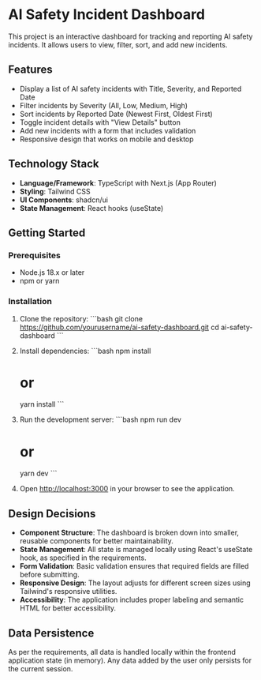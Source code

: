 # AI Safety Incident Dashboard

This project is an interactive dashboard for tracking and reporting AI safety incidents. It allows users to view, filter, sort, and add new incidents.

## Features

- Display a list of AI safety incidents with Title, Severity, and Reported Date
- Filter incidents by Severity (All, Low, Medium, High)
- Sort incidents by Reported Date (Newest First, Oldest First)
- Toggle incident details with "View Details" button
- Add new incidents with a form that includes validation
- Responsive design that works on mobile and desktop

## Technology Stack

- **Language/Framework**: TypeScript with Next.js (App Router)
- **Styling**: Tailwind CSS
- **UI Components**: shadcn/ui
- **State Management**: React hooks (useState)

## Getting Started

### Prerequisites

- Node.js 18.x or later
- npm or yarn

### Installation

1. Clone the repository:
   \`\`\`bash
   git clone https://github.com/yourusername/ai-safety-dashboard.git
   cd ai-safety-dashboard
   \`\`\`

2. Install dependencies:
   \`\`\`bash
   npm install
   # or
   yarn install
   \`\`\`

3. Run the development server:
   \`\`\`bash
   npm run dev
   # or
   yarn dev
   \`\`\`

4. Open [http://localhost:3000](http://localhost:3000) in your browser to see the application.

## Design Decisions

- **Component Structure**: The dashboard is broken down into smaller, reusable components for better maintainability.
- **State Management**: All state is managed locally using React's useState hook, as specified in the requirements.
- **Form Validation**: Basic validation ensures that required fields are filled before submitting.
- **Responsive Design**: The layout adjusts for different screen sizes using Tailwind's responsive utilities.
- **Accessibility**: The application includes proper labeling and semantic HTML for better accessibility.

## Data Persistence

As per the requirements, all data is handled locally within the frontend application state (in memory). Any data added by the user only persists for the current session.

